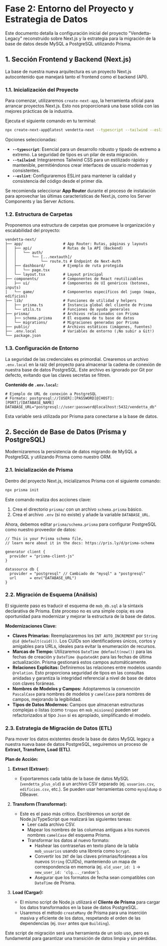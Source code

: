 # Fase 2: Entorno del Proyecto y Estrategia de Datos

Este documento detalla la configuración inicial del proyecto "Vendetta-Legacy" reconstruido sobre Next.js y la estrategia para la migración de la base de datos desde MySQL a PostgreSQL utilizando Prisma.

## 1. Sección Frontend y Backend (Next.js)

La base de nuestra nueva arquitectura es un proyecto Next.js autocontenido que manejará tanto el frontend como el backend (API).

### 1.1. Inicialización del Proyecto

Para comenzar, utilizaremos `create-next-app`, la herramienta oficial para arrancar proyectos Next.js. Esto nos proporcionará una base sólida con las mejores prácticas de la industria.

Ejecuta el siguiente comando en tu terminal:

```bash
npx create-next-app@latest vendetta-next --typescript --tailwind --eslint
```

Opciones seleccionadas:
- **`--typescript`**: Esencial para un desarrollo robusto y tipado de extremo a extremo. La seguridad de tipos es un pilar de esta migración.
- **`--tailwind`**: Integraremos Tailwind CSS para un estilizado rápido y mantenible, permitiéndonos crear interfaces de usuario modernas y consistentes.
- **`--eslint`**: Configuraremos ESLint para mantener la calidad y consistencia del código desde el primer día.

Se recomienda seleccionar **App Router** durante el proceso de instalación para aprovechar las últimas características de Next.js, como los Server Components y las Server Actions.

### 1.2. Estructura de Carpetas

Proponemos una estructura de carpetas que promueve la organización y escalabilidad del proyecto:

```
vendetta-next/
├── app/                  # App Router: Rutas, páginas y layouts
│   ├── api/              # Rutas de la API (Backend)
│   │   └── auth/
│   │       └── [...nextauth]/
│   │           └── route.ts # Endpoint de Next-Auth
│   ├── dashboard/        # Ejemplo de ruta protegida
│   │   └── page.tsx
│   └── layout.tsx        # Layout principal
├── components/           # Componentes de React reutilizables
│   ├── ui/               # Componentes de UI genéricos (botones, inputs)
│   └── game/             # Componentes específicos del juego (mapa, edificios)
├── lib/                  # Funciones de utilidad y helpers
│   ├── prisma.ts         # Instancia global del cliente de Prisma
│   └── utils.ts          # Funciones de ayuda generales
├── prisma/               # Archivos relacionados con Prisma
│   ├── schema.prisma     # El esquema de tu base de datos
│   └── migrations/       # Migraciones generadas por Prisma
├── public/               # Archivos estáticos (imágenes, fuentes)
├── .env.local            # Variables de entorno (¡No subir a Git!)
└── package.json
```

### 1.3. Configuración de Entorno

La seguridad de las credenciales es primordial. Crearemos un archivo `.env.local` en la raíz del proyecto para almacenar la cadena de conexión de nuestra base de datos PostgreSQL. Este archivo es ignorado por Git por defecto, evitando que las claves secretas se filtren.

**Contenido de `.env.local`:**

```env
# Ejemplo de URL de conexión a PostgreSQL
# Formato: postgresql://[USER]:[PASSWORD]@[HOST]:[PORT]/[DATABASE_NAME]
DATABASE_URL="postgresql://user:password@localhost:5432/vendetta_db"
```

Esta variable será utilizada por Prisma para conectarse a la base de datos.

## 2. Sección de Base de Datos (Prisma y PostgreSQL)

Modernizaremos la persistencia de datos migrando de MySQL a PostgreSQL y utilizando Prisma como nuestro ORM.

### 2.1. Inicialización de Prisma

Dentro del proyecto Next.js, inicializamos Prisma con el siguiente comando:

```bash
npx prisma init
```

Este comando realiza dos acciones clave:
1.  Crea el directorio `prisma/` con un archivo `schema.prisma` básico.
2.  Crea el archivo `.env` (si no existe) y añade la variable `DATABASE_URL`.

Ahora, debemos editar `prisma/schema.prisma` para configurar PostgreSQL como nuestro proveedor de datos:

```prisma
// This is your Prisma schema file,
// learn more about it in the docs: https://pris.ly/d/prisma-schema

generator client {
  provider = "prisma-client-js"
}

datasource db {
  provider = "postgresql" // Cambiado de "mysql" a "postgresql"
  url      = env("DATABASE_URL")
}
```

### 2.2. Migración de Esquema (Análisis)

El siguiente paso es traducir el esquema de `mob_db.sql` a la sintaxis declarativa de Prisma. Este proceso no es una simple copia; es una oportunidad para modernizar y mejorar la estructura de la base de datos.

**Modernizaciones Clave:**
-   **Claves Primarias:** Reemplazaremos los `INT AUTO_INCREMENT` por `String @id @default(cuid())`. Los CUIDs son identificadores únicos, cortos y amigables para URLs, ideales para evitar la enumeración de recursos.
-   **Marcas de Tiempo:** Utilizaremos `DateTime @default(now())` para las fechas de creación y `DateTime @updatedAt` para las fechas de última actualización. Prisma gestionará estos campos automáticamente.
-   **Relaciones Explícitas:** Definiremos las relaciones entre modelos usando `@relation`. Esto proporciona seguridad de tipos en las consultas anidadas y garantiza la integridad referencial a nivel de base de datos con claves foráneas.
-   **Nombres de Modelos y Campos:** Adoptaremos la convención `PascalCase` para nombres de modelos y `camelCase` para nombres de campos, mejorando la legibilidad.
-   **Tipos de Datos Modernos:** Campos que almacenan estructuras complejas o listas (como `tropas` en `mob_misiones`) pueden ser refactorizados al tipo `Json` si es apropiado, simplificando el modelo.

### 2.3. Estrategia de Migración de Datos (ETL)

Para mover los datos existentes desde la base de datos MySQL legacy a nuestra nueva base de datos PostgreSQL, seguiremos un proceso de **Extract, Transform, Load (ETL)**.

**Plan de Acción:**

1.  **Extract (Extraer):**
    -   Exportaremos cada tabla de la base de datos MySQL (`vendetta_plus_old`) a un archivo CSV separado (ej. `usuarios.csv`, `edificios.csv`, etc.). Se pueden usar herramientas como `mysqldump` o DBeaver.

2.  **Transform (Transformar):**
    -   Este es el paso más crítico. Escribiremos un script de Node.js/TypeScript que realizará las siguientes tareas:
        -   Leer cada archivo CSV.
        -   Mapear los nombres de las columnas antiguas a los nuevos nombres `camelCase` del esquema Prisma.
        -   Transformar los datos al nuevo formato:
            -   Hashear las contraseñas en texto plano de la tabla `mob_usuarios` usando una librería como `bcrypt`.
            -   Convertir los `INT` de las claves primarias/foráneas a los nuevos `String` (CUIDs), manteniendo un mapa de correspondencia en memoria (ej. `old_user_id: 1` -> `new_user_id: 'clg..._random'`).
            -   Asegurar que los formatos de fecha sean compatibles con `DateTime` de Prisma.

3.  **Load (Cargar):**
    -   El mismo script de Node.js utilizará el **Cliente de Prisma** para cargar los datos transformados en la base de datos PostgreSQL.
    -   Usaremos el método `createMany` de Prisma para una inserción masiva y eficiente de los datos, respetando el orden de las dependencias (ej. `User` antes que `Building`).

Este script de migración será una herramienta de un solo uso, pero es fundamental para garantizar una transición de datos limpia y sin pérdidas.
